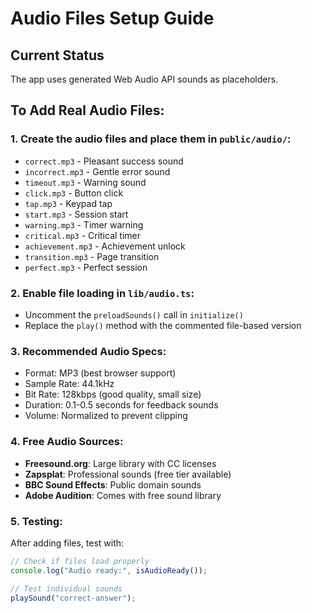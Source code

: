# Audio Files Setup Guide

## Current Status

The app uses generated Web Audio API sounds as placeholders.

## To Add Real Audio Files:

### 1. Create the audio files and place them in `public/audio/`:

- `correct.mp3` - Pleasant success sound
- `incorrect.mp3` - Gentle error sound
- `timeout.mp3` - Warning sound
- `click.mp3` - Button click
- `tap.mp3` - Keypad tap
- `start.mp3` - Session start
- `warning.mp3` - Timer warning
- `critical.mp3` - Critical timer
- `achievement.mp3` - Achievement unlock
- `transition.mp3` - Page transition
- `perfect.mp3` - Perfect session

### 2. Enable file loading in `lib/audio.ts`:

- Uncomment the `preloadSounds()` call in `initialize()`
- Replace the `play()` method with the commented file-based version

### 3. Recommended Audio Specs:

- Format: MP3 (best browser support)
- Sample Rate: 44.1kHz
- Bit Rate: 128kbps (good quality, small size)
- Duration: 0.1-0.5 seconds for feedback sounds
- Volume: Normalized to prevent clipping

### 4. Free Audio Sources:

- **Freesound.org**: Large library with CC licenses
- **Zapsplat**: Professional sounds (free tier available)
- **BBC Sound Effects**: Public domain sounds
- **Adobe Audition**: Comes with free sound library

### 5. Testing:

After adding files, test with:

```javascript
// Check if files load properly
console.log("Audio ready:", isAudioReady());

// Test individual sounds
playSound("correct-answer");
```
